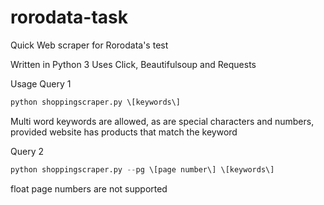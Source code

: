 # rorodata-task
Quick Web scraper for Rorodata's test

Written in Python 3
Uses Click, Beautifulsoup and Requests

Usage
Query 1
```python
python shoppingscraper.py \[keywords\]
``` 
Multi word keywords are allowed, as are special characters and numbers, provided website has products that match the keyword

Query 2
```python
python shoppingscraper.py --pg \[page number\] \[keywords\]
```
float page numbers are not supported